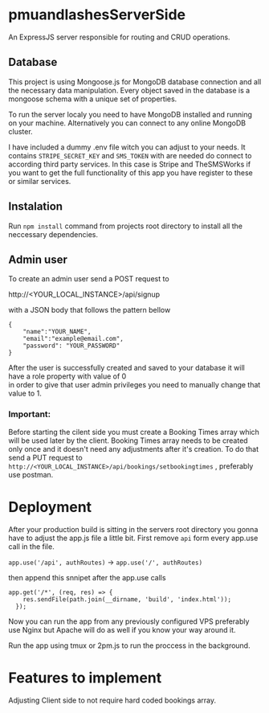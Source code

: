 # pmuandlashesServerSide
An ExpressJS server responsible for routing and CRUD operations.

## Database 

This project is using Mongoose.js for MongoDB database connection and all the necessary  data manipulation.
Every object saved in the database is a mongoose schema with a unique set of properties.

To run the server localy you need to have MongoDB installed and running on your machine.
Alternatively you can connect to any online MongoDB cluster.

I have included a dummy .env file witch you can adjust to your needs.
It contains ``` STRIPE_SECRET_KEY ``` and ``` SMS_TOKEN ``` with are needed do connect to according third party services.
In this case is Stripe and TheSMSWorks if you want to get the full functionality of this app you have register to these or similar services. 

## Instalation
Run ``` npm install ``` command from projects root directory to install all the neccessary dependencies.


## Admin user

To create an admin user send a POST request to 

http://<YOUR_LOCAL_INSTANCE>/api/signup

with a JSON body that follows the pattern bellow
```
{
	"name":"YOUR_NAME",
	"email":"example@email.com",
	"password": "YOUR_PASSWORD"
}
```
After the user is successfully created and saved to your database it will have a role property with value of 0  
in order to give that user admin privileges you need to manually change that value to 1.


### Important:
Before starting the cilent side you must create a Booking Times array which will be used later by the client.
Booking Times array needs to be created only once and it doesn't need any adjustments after it's creation.
To do that send a PUT request to ``` http://<YOUR_LOCAL_INSTANCE>/api/bookings/setbookingtimes ``` ,
preferably use postman.

# Deployment

After your production build is sitting in the servers root directory you gonna have to adjust the app.js file a little bit.
First remove  ``` api ``` form every app.use call in the file.


``` app.use('/api', authRoutes) ``` ->  ``` app.use('/', authRoutes)  ```

then append this snnipet after the app.use calls
```
app.get('/*', (req, res) => {
    res.sendFile(path.join(__dirname, 'build', 'index.html'));
  });

```

Now you can run the app from any previously configured VPS
preferably use Nginx but Apache will do as well if you know your way around it.

Run the app using tmux or 2pm.js to run the proccess in the background.

# Features to implement
Adjusting Client side to not require hard coded bookings array.
